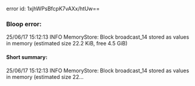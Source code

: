 error id: 1xjhWPsBfcpK7vAXx/htUw==
### Bloop error:

25/06/17 15:12:13 INFO MemoryStore: Block broadcast_14 stored as values in memory (estimated size 22.2 KiB, free 4.5 GiB)
#### Short summary: 

25/06/17 15:12:13 INFO MemoryStore: Block broadcast_14 stored as values in memory (estimated size 22...